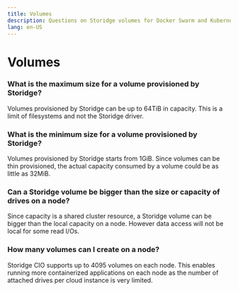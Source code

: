 ```yaml
---
title: Volumes
description: Questions on Storidge volumes for Docker Swarm and Kubernetes
lang: en-US
---
```


# Volumes

### What is the maximum size for a volume provisioned by Storidge?

Volumes provisioned by Storidge can be up to 64TiB in capacity. This is a limit of filesystems and not the Storidge driver.

### What is the minimum size for a volume provisioned by Storidge?

Volumes provisioned by Storidge starts from 1GiB. Since volumes can be thin provisioned, the actual capacity consumed by a volume could be as little as 32MiB.

### Can a Storidge volume be bigger than the size or capacity of drives on a node?

Since capacity is a shared cluster resource, a Storidge volume can be bigger than the local capacity on a node. However data access will not be local for some read I/Os.

### How many volumes can I create on a node?

Storidge CIO supports up to 4095 volumes on each node. This enables running more containerized applications on each node as the number of attached drives per cloud instance is very limited.
